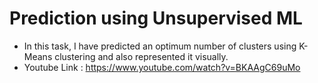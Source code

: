 # Prediction using Unsupervised ML
- In this task, I have predicted an optimum number of clusters using K-Means clustering and also represented it visually.
- Youtube Link : https://www.youtube.com/watch?v=BKAAgC69uMo
